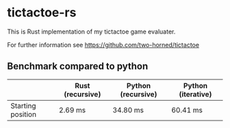 # tictactoe-rs
This is Rust implementation of my tictactoe game evaluater.

For further information see https://github.com/two-horned/tictactoe

## Benchmark compared to python

|                   | Rust (recursive)  | Python (recursive) | Python (iterative)  |
|-------------------|-------------------|--------------------|---------------------|
| Starting position |  2.69 ms          | 34.80 ms           | 60.41 ms



